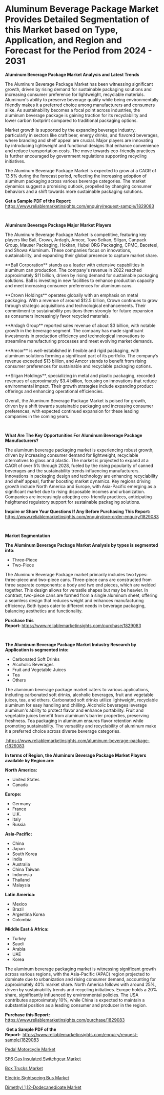 <p><h1>Aluminum Beverage Package Market Provides Detailed Segmentation of this Market based on Type, Application, and Region and Forecast for the Period from 2024 - 2031</h1></p><p><strong>Aluminum Beverage Package Market Analysis and Latest Trends</strong></p>
<p><p>The Aluminum Beverage Package Market has been witnessing significant growth, driven by rising demand for sustainable packaging solutions and increasing consumer preference for lightweight, recyclable materials. Aluminum's ability to preserve beverage quality while being environmentally friendly makes it a preferred choice among manufacturers and consumers alike. As sustainability becomes a focal point across industries, the aluminum beverage package is gaining traction for its recyclability and lower carbon footprint compared to traditional packaging options.</p><p>Market growth is supported by the expanding beverage industry, particularly in sectors like craft beer, energy drinks, and flavored beverages, where branding and shelf appeal are crucial. Major players are innovating by introducing lightweight and functional designs that enhance convenience and reduce transportation costs. The move towards eco-friendly practices is further encouraged by government regulations supporting recycling initiatives. </p><p>The Aluminum Beverage Package Market is expected to grow at a CAGR of 13.5% during the forecast period, reflecting the increasing adoption of aluminum packaging across various beverage categories. The market dynamics suggest a promising outlook, propelled by changing consumer behaviors and a shift towards more sustainable packaging solutions.</p></p>
<p><strong>Get a Sample PDF of the Report:&nbsp;</strong> <a href="https://www.reliablemarketinsights.com/enquiry/request-sample/1829083?utm_campaign=1740&utm_medium=2&utm_source=Github&utm_content=ia&utm_term=15102024&utm_id=aluminum-beverage-package">https://www.reliablemarketinsights.com/enquiry/request-sample/1829083</a></p>
<p>&nbsp;</p>
<p><strong>Aluminum Beverage Package Major Market Players</strong></p>
<p><p>The Aluminum Beverage Package Market is competitive, featuring key players like Ball, Crown, Ardagh, Amcor, Toyo Seikan, Silgan, Canpack Group, Mauser Packaging, Hokkan, Hubei ORG Packaging, CPMC, Baosteel, and Showa Aluminum. These companies focus on innovations, sustainability, and expanding their global presence to capture market share.</p><p>**Ball Corporation** stands as a leader with extensive capabilities in aluminum can production. The company's revenue in 2022 reached approximately $11 billion, driven by rising demand for sustainable packaging solutions. Ball is investing in new facilities to enhance production capacity and meet increasing consumer preferences for aluminum cans.</p><p>**Crown Holdings** operates globally with an emphasis on metal packaging. With a revenue of around $12.5 billion, Crown continues to grow through strategic acquisitions and technological enhancements. Their commitment to sustainability positions them strongly for future expansion as consumers increasingly favor recycled materials.</p><p>**Ardagh Group** reported sales revenue of about $3 billion, with notable growth in the beverage segment. The company has made significant investments in production efficiency and technological innovations to streamline manufacturing processes and meet evolving market demands.</p><p>**Amcor** is well-established in flexible and rigid packaging, with aluminum solutions forming a significant part of its portfolio. The company’s revenue exceeded $13 billion, and Amcor stands to benefit from rising consumer preferences for sustainable and recyclable packaging options.</p><p>**Silgan Holdings**, specializing in metal and plastic packaging, recorded revenues of approximately $3.4 billion, focusing on innovations that reduce environmental impact. Their growth strategies include expanding product offerings and enhancing operational efficiencies.</p><p>Overall, the Aluminum Beverage Package Market is poised for growth, driven by a shift towards sustainable packaging and increasing consumer preferences, with expected continued expansion for these leading companies in the coming years.</p></p>
<p>&nbsp;</p>
<p><strong>What Are The Key Opportunities For Aluminum Beverage Package Manufacturers?</strong></p>
<p><p>The aluminum beverage packaging market is experiencing robust growth, driven by increasing consumer demand for lightweight, recyclable alternatives to glass and plastic. The market is projected to expand at a CAGR of over 5% through 2028, fueled by the rising popularity of canned beverages and the sustainability trends influencing manufacturers. Innovations in packaging design and technology are enhancing recyclability and shelf appeal, further boosting market dynamics. Key regions driving growth include North America and Europe, with Asia-Pacific emerging as a significant market due to rising disposable incomes and urbanization. Companies are increasingly adopting eco-friendly practices, anticipating heightened regulatory support for sustainable packaging solutions.</p></p>
<p><strong>Inquire or Share Your Questions If Any Before Purchasing This Report:</strong> <a href="https://www.reliablemarketinsights.com/enquiry/pre-order-enquiry/1829083?utm_campaign=1740&utm_medium=2&utm_source=Github&utm_content=ia&utm_term=15102024&utm_id=aluminum-beverage-package">https://www.reliablemarketinsights.com/enquiry/pre-order-enquiry/1829083</a></p>
<p>&nbsp;</p>
<p><strong>Market Segmentation</strong></p>
<p><strong>The Aluminum Beverage Package Market Analysis by types is segmented into:</strong></p>
<p><ul><li>Three-Piece</li><li>Two-Piece</li></ul></p>
<p><p>The Aluminum Beverage Package market primarily includes two types: three-piece and two-piece cans. Three-piece cans are constructed from three separate components: a body and two end pieces, which are welded together. This design allows for versatile shapes but may be heavier. In contrast, two-piece cans are formed from a single aluminum sheet, offering a seamless design that reduces weight and enhances manufacturing efficiency. Both types cater to different needs in beverage packaging, balancing aesthetics and functionality.</p></p>
<p><strong>Purchase this Report:&nbsp;</strong><a href="https://www.reliablemarketinsights.com/purchase/1829083?utm_campaign=1740&utm_medium=2&utm_source=Github&utm_content=ia&utm_term=15102024&utm_id=aluminum-beverage-package">https://www.reliablemarketinsights.com/purchase/1829083</a></p>
<p>&nbsp;</p>
<p><strong>The Aluminum Beverage Package Market Industry Research by Application is segmented into:</strong></p>
<p><ul><li>Carbonated Soft Drinks</li><li>Alcoholic Beverages</li><li>Fruit and Vegetable Juices</li><li>Tea</li><li>Others</li></ul></p>
<p><p>The aluminum beverage package market caters to various applications, including carbonated soft drinks, alcoholic beverages, fruit and vegetable juices, tea, and others. Carbonated soft drinks utilize lightweight, recyclable aluminum for easy handling and chilling. Alcoholic beverages leverage aluminum's ability to protect flavor and enhance portability. Fruit and vegetable juices benefit from aluminum's barrier properties, preserving freshness. Tea packaging in aluminum ensures flavor retention while promoting sustainability. The versatility and recyclability of aluminum make it a preferred choice across diverse beverage categories.</p></p>
<p><a href="https://www.reliablemarketinsights.com/aluminum-beverage-package-r1829083?utm_campaign=1740&utm_medium=2&utm_source=Github&utm_content=ia&utm_term=15102024&utm_id=aluminum-beverage-package">&nbsp;https://www.reliablemarketinsights.com/aluminum-beverage-package-r1829083</a></p>
<p><strong>In terms of Region, the Aluminum Beverage Package Market Players available by Region are:</strong></p>
<p>
    <p> <strong> North America: </strong>
        <ul>
            <li>United States</li>
            <li>Canada</li>
        </ul>
        </p> 
    <p> <strong> Europe: </strong>
        <ul>
            <li>Germany</li>
            <li>France</li>
            <li>U.K.</li>
            <li>Italy</li>
            <li>Russia</li>
        </ul>
        </p> 
    <p> <strong> Asia-Pacific: </strong>
        <ul>
            <li>China</li>
            <li>Japan</li>
            <li>South Korea</li>
            <li>India</li>
            <li>Australia</li>
            <li>China Taiwan</li>
            <li>Indonesia</li>
            <li>Thailand</li>
            <li>Malaysia</li>
        </ul>
        </p> 
    <p> <strong> Latin America: </strong>
        <ul>
            <li>Mexico</li>
            <li>Brazil</li>
            <li>Argentina Korea</li>
            <li>Colombia</li>
        </ul>
        </p> 
    <p> <strong> Middle East & Africa: </strong>
        <ul>
            <li>Turkey</li>
            <li>Saudi</li>
            <li>Arabia</li>
            <li>UAE</li>
            <li>Korea</li>
        </ul>
    </p>
    </p>
<p><p>The aluminum beverage packaging market is witnessing significant growth across various regions, with the Asia-Pacific (APAC) region projected to dominate due to urbanization and rising consumer demand, accounting for approximately 40% market share. North America follows with around 25%, driven by sustainability trends and recycling initiatives. Europe holds a 20% share, significantly influenced by environmental policies. The USA contributes approximately 10%, while China is expected to maintain a substantial position as a leading consumer and producer in the region.</p></p>
<p><strong>Purchase this Report: </strong><a href="https://www.reliablemarketinsights.com/purchase/1829083?utm_campaign=1740&utm_medium=2&utm_source=Github&utm_content=ia&utm_term=15102024&utm_id=aluminum-beverage-package">https://www.reliablemarketinsights.com/purchase/1829083</a></p>
<p>&nbsp;<strong>Get a Sample PDF of the Report:&nbsp;&nbsp;</strong><a href="https://www.reliablemarketinsights.com/enquiry/request-sample/1829083?utm_campaign=1740&utm_medium=2&utm_source=Github&utm_content=ia&utm_term=15102024&utm_id=aluminum-beverage-package">https://www.reliablemarketinsights.com/enquiry/request-sample/1829083</a></p>
<p><strong></strong></p>
<p><p><a href="https://www.linkedin.com/pulse/pioneering-growth-analyzing-global-pedal-motorcycle-market-y6ume?utm_campaign=1740&utm_medium=2&utm_source=Github&utm_content=ia&utm_term=15102024&utm_id=aluminum-beverage-package">Pedal Motorcycle Market</a></p><p><a href="https://issuu.com/reportprime-2/docs/sf6-gas-insulated-switchgear-market_2634b876c8551c?utm_campaign=1740&utm_medium=2&utm_source=Github&utm_content=ia&utm_term=15102024&utm_id=aluminum-beverage-package">SF6 Gas Insulated Switchgear Market</a></p><p><a href="https://www.linkedin.com/pulse/box-trucks-spectrum-usage-patterns-sector-evolution-2024-2031-uxq6f?utm_campaign=1740&utm_medium=2&utm_source=Github&utm_content=ia&utm_term=15102024&utm_id=aluminum-beverage-package">Box Trucks Market</a></p><p><a href="https://www.linkedin.com/pulse/strategic-market-insights-navigating-global-electric-sightseeing-cu22e?utm_campaign=1740&utm_medium=2&utm_source=Github&utm_content=ia&utm_term=15102024&utm_id=aluminum-beverage-package">Electric Sightseeing Bus Market</a></p><p><a href="https://github.com/LilianFaulkner65/Market-Research-Report-List-1/blob/main/dimethyl-112-dodecanedioate-market.md?utm_campaign=1740&utm_medium=2&utm_source=Github&utm_content=ia&utm_term=15102024&utm_id=aluminum-beverage-package">Dimethyl 1,12-Dodecanedioate Market</a></p></p>